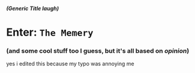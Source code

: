 ##### (Generic Title *laugh*)

# Enter: `The Memery` 
### (and some cool stuff too I guess, but it's all based on *opinion*)




yes i edited this because my typo was annoying me
